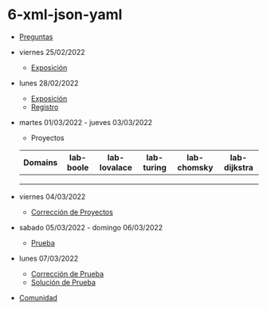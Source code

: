 # 6-xml-json-yaml

- [Preguntas](https://escuela.it/master-programacion-diseno-software)
- viernes 25/02/2022
  - [Exposición](https://escuela.it/master-programacion-diseno-software)
- lunes 28/02/2022
  - [Exposición](https://escuela.it/master-programacion-diseno-software)
  - [Registro](https://forms.gle/f1a4Vbc5BDf2dbFa6)
- martes 01/03/2022 - jueves 03/03/2022
  - Proyectos
  
  |Domains|lab-boole|lab-lovalace|lab-turing|lab-chomsky|lab-dijkstra|
  |-------|---------|------------|----------|-----------|--------------|
  |       |         |            |          |           |              |
  |       |         |            |          |           |              |
  |       |         |            |          |           |              |
- viernes 04/03/2022
  - [Corrección de Proyectos](https://escuela.it/master-programacion-diseno-software)
- sabado 05/03/2022 - domingo 06/03/2022
  - [Prueba](https://forms.gle/cxaEgHp1WhpJW6sW6)
- lunes 07/03/2022
  - [Corrección de Prueba](https://escuela.it/master-programacion-diseno-software)
  - [Solución de Prueba](https://docs.google.com/spreadsheets/d/1BJLRxhEZZJe-FJGWYefsP-A8Lr25RH4wJkgGOS3dHfk/edit?usp=sharing)
- [Comunidad](https://app.slack.com/client/T02S3KYD464/C02TCPHJUTU)





